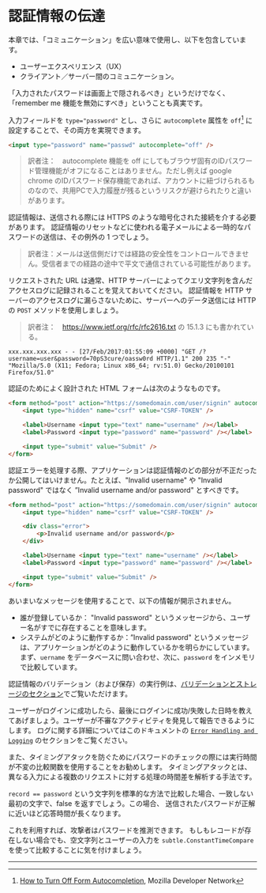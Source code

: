 認証情報の伝達
=================================

本章では、「コミュニケーション」を広い意味で使用し、以下を包含しています。
- ユーザーエクスペリエンス（UX）
- クライアント／サーバー間のコミュニケーション。

「入力されたパスワードは画面上で隠されるべき」というだけでなく、「remember me 機能を無効にすべき」ということも真実です。

入力フィールドを `type="password"` とし、さらに `autocomplete` 属性を `off`[^1] に設定することで、その両方を実現できます。

```html
<input type="password" name="passwd" autocomplete="off" />
```

> 訳者注：　autocomplete 機能を off にしてもブラウザ固有のIDパスワード管理機能がオフになることはありません。ただし例えば google chrome のIDパスワード保存機能であれば、アカウントに紐づけられるものなので、共用PCで入力履歴が残るというリスクが避けられたりと違いがあります。

認証情報は、送信される際には HTTPS のような暗号化された接続を介する必要があります。
認証情報のリセットなどに使われる電子メールによる一時的なパスワードの送信は、その例外の 1 つでしょう。
> 訳者注：メールは送信側だけでは経路の安全性をコントロールできません。受信者までの経路の途中で平文で通信されている可能性があります。

リクエストされた URL は通常、HTTP サーバーによってクエリ文字列を含んだアクセスログに記録されることを覚えておいてください。
認証情報を HTTP サーバーのアクセスログに漏らさないために、サーバーへのデータ送信には
HTTP の `POST` メソッドを使用しましょう。
>  訳者注：　https://www.ietf.org/rfc/rfc2616.txt の 15.1.3 にも書かれている。

```text
xxx.xxx.xxx.xxx - - [27/Feb/2017:01:55:09 +0000] "GET /?username=user&password=70pS3cure/oassw0rd HTTP/1.1" 200 235 "-" "Mozilla/5.0 (X11; Fedora; Linux x86_64; rv:51.0) Gecko/20100101 Firefox/51.0"
```

認証のためによく設計された HTML フォームは次のようなものです。


```html
<form method="post" action="https://somedomain.com/user/signin" autocomplete="off">
    <input type="hidden" name="csrf" value="CSRF-TOKEN" />

    <label>Username <input type="text" name="username" /></label>
    <label>Password <input type="password" name="password" /></label>

    <input type="submit" value="Submit" />
</form>
```

認証エラーを処理する際、アプリケーションは認証情報のどの部分が不正だったか公開してはいけません。たとえば、"Invalid username" や "Invalid password" ではなく
”Invalid username and/or password" とすべきです。

```html
<form method="post" action="https://somedomain.com/user/signin" autocomplete="off">
    <input type="hidden" name="csrf" value="CSRF-TOKEN" />

    <div class="error">
        <p>Invalid username and/or password</p>
    </div>

    <label>Username <input type="text" name="username" /></label>
    <label>Password <input type="password" name="password" /></label>

    <input type="submit" value="Submit" />
</form>
```

あいまいなメッセージを使用することで、以下の情報が開示されません。

* 誰が登録しているか： "Invalid password" というメッセージから、ユーザー名がすでに存在することを意味します。
* システムがどのように動作するか：”Invalid password" というメッセージは、アプリケーションがどのように動作しているかを明らかにしています。まず、`uername` をデータベースに問い合わせ、次に、`password` をインメモリで比較しています。

認証情報のバリデーション（および保存）の実行例は、[バリデーションとストレージのセクション][5]でご覧いただけます。

ユーザーがログインに成功したら、最後にログインに成功/失敗した日時を教えてあげましょう。ユーザーが不審なアクティビティを発見して報告できるようにします。
ログに関する詳細についてはこのドキュメントの [`Error Handling and Logging`][4] のセクションをご覧ください。

また、タイミングアタックを防ぐためにパスワードのチェックの際には実行時間が不変の比較関数を使用することをお勧めします。 タイミングアタックとは、異なる入力による複数のリクエストに対する処理の時間差を解析する手法です。

`record == password` という文字列を標準的な方法で比較した場合、一致しない最初の文字で、false を返すでしょう。この場合、 送信されたパスワードが正解に近いほど応答時間が長くなります。

これを利用すれば、攻撃者はパスワードを推測できます。
もしもレコードが存在しない場合でも、空文字列とユーザーの入力を `subtle.ConstantTimeCompare` を使って比較することに気を付けましょう。

---

[^1]: [How to Turn Off Form Autocompletion][1], Mozilla Developer Network
[^2]: [Log Files][2], Apache Documentation
[^3]: [log_format][3], nginx log_module "log_format" directive

[1]: https://developer.mozilla.org/en-US/docs/Web/Security/Securing_your_site/Turning_off_form_autocompletion
[2]: https://httpd.apache.org/docs/1.3/logs.html#accesslog
[3]: http://nginx.org/en/docs/http/ngx_http_log_module.html#log_format
[4]: ../error-handling-logging/logging.md
[5]: ./validation-and-storage.md#storing-password-securely-the-practice

